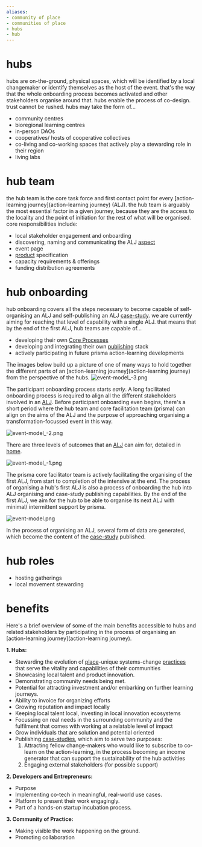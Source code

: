 ```yaml
---
aliases:
- community of place
- communities of place
- hubs
- hub
---
```


# hubs
hubs are on-the-ground, physical spaces, which will be identified by a local changemaker or identify themselves as the host of the event. that's the way that the whole onboarding process becomes activated and other stakeholders organise around that. hubs enable the process of co-design. trust cannot be rushed. hubs may take the form of...

- community centres
- bioregional learning centres
- in-person DAOs
- cooperatives/ hosts of cooperative collectives
- co-living and co-working spaces that actively play a stewarding role in their region
- living labs
# hub team
the hub team is the core task force and first contact point for every [action-learning journey](action-learning journey) (ALJ). the hub team is arguably the most essential factor in a given journey, because they are the access to the locality and the point of initiation for the rest of what will be organised. core responsibilities include:

- local stakeholder engagement and onboarding
- discovering, naming and communicating the ALJ [aspect](aspect)
- event page
- [product](product) specification 
- capacity requirements & offerings
- funding distribution agreements
# hub onboarding
hub onboarding covers all the steps necessary to become capable of self-organising an ALJ and self-publishing an ALJ [case-study](/patterns/case-study.md). we are currently aiming for reaching that level of capability with a single ALJ. that means that by the end of the first ALJ, hub teams are capable of... 

- developing their own [Core Processes](/processes)
- developing and integrating their own [publishing](/processes/process-infrastructuring/publishing.md) stack 
- actively participating in future prisma action-learning developments

The images below build up a picture of one of many ways to hold together the different parts of an [action-learning journey](action-learning journey) from the perspective of the hubs. 
![event-model_-3.png](/event-model_-3.png)

The participant onboarding process starts *early*. A long facilitated onboarding process is required to align all the different stakeholders involved in an [ALJ](ALJ). Before participant onboarding even begins, there's a short period where the hub team and core facilitation team (prisma) can align on the aims of the ALJ and the purpose of approaching organising a transformation-focussed event in this way. 

![event-model_-2.png](/event-model_-2.png)

There are three levels of outcomes that an [ALJ](ALJ) can aim for, detailed in [home](home). 

![event-model_-1.png](/event-model_-1.png)

The prisma core facilitator team is actively facilitating the organising of the first ALJ, from start to completion of the intensive at the end. The process of organising a hub's first ALJ is also a process of onboarding the hub into ALJ organising and case-study publishing capabilities. By the end of the first ALJ, we aim for the hub to be able to organise its next ALJ with minimal/ intermittent support by prisma. 

![event-model.png](/event-model.png)

In the process of organising an ALJ, several form of data are generated, which become the content of the [case-study](/patterns/case-study.md) published. 
# hub roles
- hosting gatherings
- local movement stewarding
# benefits
Here's a brief overview of some of the main benefits accessible to hubs and related stakeholders by participating in the process of organising an [action-learning journey](action-learning journey).

**1. Hubs:**

- Stewarding the evolution of [place](/glossary/Place.md)-unique systems-change [practices](practices) that serve the vitality and capabilities of their communities
- Showcasing local talent and product innovation.
- Demonstrating community needs being met.
- Potential for attracting investment and/or embarking on further learning journeys.
- Ability to invoice for organizing efforts
- Growing reputation and impact locally
- Keeping local talent local, investing in local innovation ecosystems
- Focussing on real needs in the surrounding community and the fulfilment that comes with working at a relatable level of impact
- Grow individuals that are solution and potential oriented
- Publishing [case-studies](/patterns/case-study.md), which aim to serve two purposes:
	1. Attracting fellow change-makers who would like to subscribe to co-learn on the action-learning, in the process becoming an income generator that can support the sustainability of the hub activities
	2. Engaging external stakeholders (for possible support)

**2. Developers and Entrepreneurs:**

- Purpose
- Implementing co-tech in meaningful, real-world use cases.
- Platform to present their work engagingly.
- Part of a hands-on startup incubation process.

**3. Community of Practice:**

- Making visible the work happening on the ground.
- Promoting collaboration